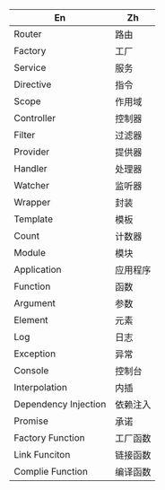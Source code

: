 En|Zh
---|---
Router|路由
Factory|工厂
Service|服务
Directive|指令
Scope|作用域
Controller|控制器
Filter|过滤器
Provider|提供器
Handler|处理器
Watcher|监听器
Wrapper|封装
Template|模板
Count|计数器
Module|模块
Application|应用程序
Function|函数
Argument|参数
Element|元素
Log|日志
Exception|异常
Console|控制台
Interpolation|内插
Dependency Injection|依赖注入
Promise|承诺
Factory Function|工厂函数
Link Funciton|链接函数
Complie Function|编译函数
